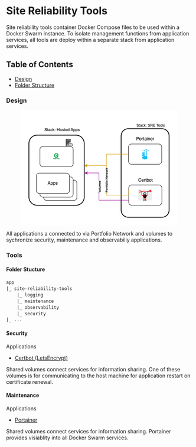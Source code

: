 # Site Reliability Tools

Site reliability tools container Docker Compose files to be used within a Docker Swarm instance. To isolate management functions from application services, all tools are deploy within a separate stack from application services. 

## Table of Contents

* [Design](#design)
* [Folder Structure](#folder-structure)


### Design

<p align="center">
 <img src="./docs/SRE-Tools.png" style="display: block; margin: 0 auto">
</p>

All applications a connected to via Portfolio Network and volumes to sychronize security, maintenance and observabiliy applications.

### Tools

#### Folder Stucture
```txt
app
|_ site-reliability-tools
    |_ logging
    |_ maintenance
    |_ observability
    |_ security
|_ ...
```

#### Security

Applications
* [Certbot (LetsEncrypt)](https://certbot.eff.org/)

Shared volumes connect services for information sharing. One of these volumes is for communicating to the host machine for application restart on certificate renewal.


#### Maintenance
Applications
* [Portainer](https://www.portainer.io/)

Shared volumes connect services for information sharing. Portainer provides visiablity into all Docker Swarm services.
